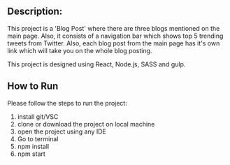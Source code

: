 ## Description:
This project is a 'Blog Post' where there are three blogs mentioned on the main page. Also, it consists of a navigation bar which shows top 5 trending tweets from Twitter. Also, each blog post from the main page has it's own link which will take you on the whole blog posting.

This project is designed using React, Node.js, SASS and gulp.

## How to Run
Please follow the steps to run the project:
1. install git/VSC
2. clone or download the project on local machine
3. open the project using any IDE
4. Go to terminal
5. npm install
6. npm start
